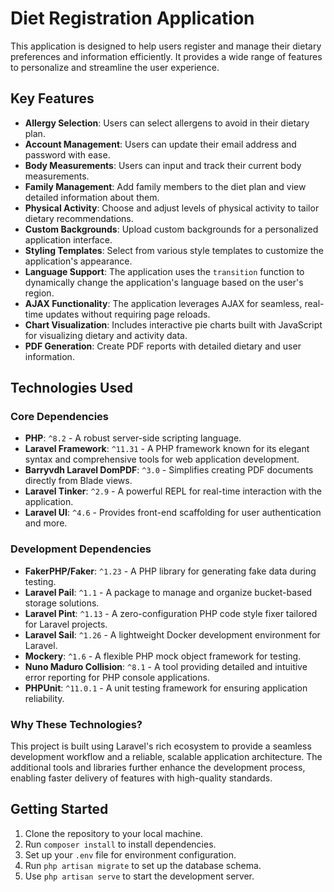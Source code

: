 # Diet Registration Application

This application is designed to help users register and manage their dietary preferences and information efficiently. It provides a wide range of features to personalize and streamline the user experience.

## Key Features
- **Allergy Selection**: Users can select allergens to avoid in their dietary plan.
- **Account Management**: Users can update their email address and password with ease.
- **Body Measurements**: Users can input and track their current body measurements.
- **Family Management**: Add family members to the diet plan and view detailed information about them.
- **Physical Activity**: Choose and adjust levels of physical activity to tailor dietary recommendations.
- **Custom Backgrounds**: Upload custom backgrounds for a personalized application interface.
- **Styling Templates**: Select from various style templates to customize the application's appearance.
- **Language Support**: The application uses the `transition` function to dynamically change the application's language based on the user's region.
- **AJAX Functionality**: The application leverages AJAX for seamless, real-time updates without requiring page reloads.
- **Chart Visualization**: Includes interactive pie charts built with JavaScript for visualizing dietary and activity data.
- **PDF Generation**: Create PDF reports with detailed dietary and user information.

## Technologies Used

### Core Dependencies
- **PHP**: `^8.2` - A robust server-side scripting language.
- **Laravel Framework**: `^11.31` - A PHP framework known for its elegant syntax and comprehensive tools for web application development.
- **Barryvdh Laravel DomPDF**: `^3.0` - Simplifies creating PDF documents directly from Blade views.
- **Laravel Tinker**: `^2.9` - A powerful REPL for real-time interaction with the application.
- **Laravel UI**: `^4.6` - Provides front-end scaffolding for user authentication and more.

### Development Dependencies
- **FakerPHP/Faker**: `^1.23` - A PHP library for generating fake data during testing.
- **Laravel Pail**: `^1.1` - A package to manage and organize bucket-based storage solutions.
- **Laravel Pint**: `^1.13` - A zero-configuration PHP code style fixer tailored for Laravel projects.
- **Laravel Sail**: `^1.26` - A lightweight Docker development environment for Laravel.
- **Mockery**: `^1.6` - A flexible PHP mock object framework for testing.
- **Nuno Maduro Collision**: `^8.1` - A tool providing detailed and intuitive error reporting for PHP console applications.
- **PHPUnit**: `^11.0.1` - A unit testing framework for ensuring application reliability.

### Why These Technologies?
This project is built using Laravel's rich ecosystem to provide a seamless development workflow and a reliable, scalable application architecture. The additional tools and libraries further enhance the development process, enabling faster delivery of features with high-quality standards.

## Getting Started
1. Clone the repository to your local machine.
2. Run `composer install` to install dependencies.
3. Set up your `.env` file for environment configuration.
4. Run `php artisan migrate` to set up the database schema.
5. Use `php artisan serve` to start the development server.

